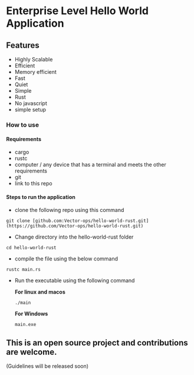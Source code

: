 # Enterprise Level Hello World Application
## Features
* Highly Scalable
* Efficient
* Memory efficient
* Fast
* Quiet
* Simple
* Rust
* No javascript
* simple  setup

### How to use
#### Requirements
* cargo
* rustc
* computer / any device that has a terminal and meets the other requirements
* git
* link to this repo

#### Steps to run the application
* clone the following repo using this command
```
git clone [github.com:Vector-ops/hello-world-rust.git](https://github.com/Vector-ops/hello-world-rust.git)
```
* Change directory into the hello-world-rust folder
```
cd hello-world-rust
```
* compile the file using the below command
```
rustc main.rs
```
* Run the executable using the following command

  **For linux and macos**
  ```
  ./main
  ```
  **For Windows**
  ```
  main.exe
  ```

## This is an open source project and contributions are welcome. 
(Guidelines will be released soon)
